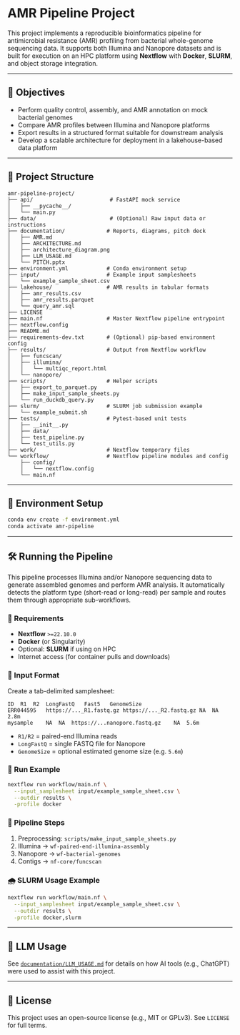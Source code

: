 # AMR Pipeline Project

This project implements a reproducible bioinformatics pipeline for antimicrobial resistance (AMR) profiling from bacterial whole-genome sequencing data. It supports both Illumina and Nanopore datasets and is built for execution on an HPC platform using **Nextflow** with **Docker**, **SLURM**, and object storage integration.

---

## 🚀 Objectives

* Perform quality control, assembly, and AMR annotation on mock bacterial genomes
* Compare AMR profiles between Illumina and Nanopore platforms
* Export results in a structured format suitable for downstream analysis
* Develop a scalable architecture for deployment in a lakehouse-based data platform

---

## 📆 Project Structure

```text
amr-pipeline-project/
├── api/                        # FastAPI mock service
│   ├── __pycache__/
│   └── main.py
├── data/                       # (Optional) Raw input data or instructions
├── documentation/             # Reports, diagrams, pitch deck
│   ├── AMR.md
│   ├── ARCHITECTURE.md
│   ├── architecture_diagram.png
│   ├── LLM_USAGE.md
│   └── PITCH.pptx
├── environment.yml            # Conda environment setup
├── input/                     # Example input samplesheets
│   └── example_sample_sheet.csv
├── lakehouse/                 # AMR results in tabular formats
│   ├── amr_results.csv
│   ├── amr_results.parquet
│   └── query_amr.sql
├── LICENSE
├── main.nf                    # Master Nextflow pipeline entrypoint
├── nextflow.config
├── README.md
├── requirements-dev.txt       # (Optional) pip-based environment config
├── results/                   # Output from Nextflow workflow
│   ├── funcscan/
│   ├── illumina/
│   │   └── multiqc_report.html
│   └── nanopore/
├── scripts/                   # Helper scripts
│   ├── export_to_parquet.py
│   ├── make_input_sample_sheets.py
│   └── run_duckdb_query.py
├── slurm/                     # SLURM job submission example
│   └── example_submit.sh
├── tests/                     # Pytest-based unit tests
│   ├── __init__.py
│   ├── data/
│   ├── test_pipeline.py
│   └── test_utils.py
├── work/                      # Nextflow temporary files
└── workflow/                  # Nextflow pipeline modules and config
    ├── config/
    │   └── nextflow.config
    └── main.nf
```

---

## 🐍 Environment Setup

```bash
conda env create -f environment.yml
conda activate amr-pipeline
```

---

## 🛠️ Running the Pipeline

This pipeline processes Illumina and/or Nanopore sequencing data to generate assembled genomes and perform AMR analysis. It automatically detects the platform type (short-read or long-read) per sample and routes them through appropriate sub-workflows.

### 🔧 Requirements

* **Nextflow** `>=22.10.0`
* **Docker** (or Singularity)
* Optional: **SLURM** if using on HPC
* Internet access (for container pulls and downloads)

### 📁 Input Format

Create a tab-delimited samplesheet:

```tsv
ID	R1	R2	LongFastQ	Fast5	GenomeSize
ERR044595	https://..._R1.fastq.gz	https://..._R2.fastq.gz	NA	NA	2.8m
mysample	NA	NA	https://...nanopore.fastq.gz	NA	5.6m
```

* `R1/R2` = paired-end Illumina reads
* `LongFastQ` = single FASTQ file for Nanopore
* `GenomeSize` = optional estimated genome size (e.g. `5.6m`)

### 🔮 Run Example

```bash
nextflow run workflow/main.nf \
  --input_samplesheet input/example_sample_sheet.csv \
  --outdir results \
  -profile docker
```

### 🔄 Pipeline Steps

1. Preprocessing: `scripts/make_input_sample_sheets.py`
2. Illumina -> `wf-paired-end-illumina-assembly`
3. Nanopore -> `wf-bacterial-genomes`
4. Contigs -> `nf-core/funcscan`

### 🌧️ SLURM Usage Example

```bash
nextflow run workflow/main.nf \
  --input_samplesheet input/example_sample_sheet.csv \
  --outdir results \
  -profile docker,slurm
```

---

## 🤖 LLM Usage

See [`documentation/LLM_USAGE.md`](documentation/LLM_USAGE.md) for details on how AI tools (e.g., ChatGPT) were used to assist with this project.

---

## 📝 License

This project uses an open-source license (e.g., MIT or GPLv3). See `LICENSE` for full terms.

